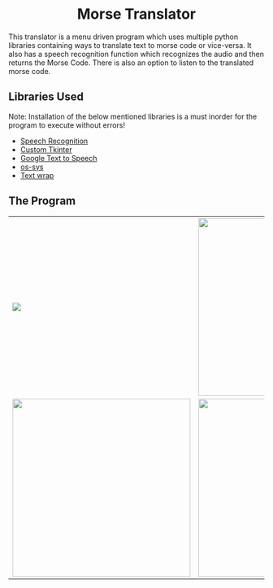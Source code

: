 <h1 align="center">
Morse Translator
</h1>

<p>
This translator is a menu driven program which uses multiple python libraries containing ways to translate text to morse code or vice-versa. It also has a speech recognition function which recognizes the audio and then returns the Morse Code. There is also an option to listen to the translated morse code.
</p>

## Libraries Used
Note: Installation of the below mentioned libraries is a must inorder for the program to execute without errors!
- [Speech Recognition](https://pypi.org/project/SpeechRecognition/)
- [Custom Tkinter](https://pypi.org/project/customtkinter/0.3/)
- [Google Text to Speech](https://pypi.org/project/gTTS/)
- [os-sys](https://pypi.org/project/os-sys/)
- [Text wrap](https://pypi.org/project/textwrap3/)


## The Program
<table>
  <tr>
    <td><img src="https://user-images.githubusercontent.com/101137482/215337946-d8793e03-eb86-482f-904e-30c37db94220.png",width=350></td>
    <td><img src="https://user-images.githubusercontent.com/101137482/215337608-6d2d101a-7c30-44bf-81fe-efaf8ecd73d0.png" width=350></td>
  </tr>
  <tr>
      <td><img src="https://user-images.githubusercontent.com/101137482/215337609-136504bd-eff6-4c39-9c27-88d8156235cf.png" width=350></td>
    <td><img src="https://user-images.githubusercontent.com/101137482/215337606-744f31ac-b30d-49bc-8915-b747d2ef8920.png" width=350></td>
  </tr>
 </table>


